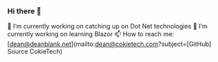 ### Hi there 👋

🔭 I’m currently working on catching up on Dot Net technologies
🌱 I’m currently working on learning Blazor
📫 How to reach me: [dean@deanblank.net](mailto:dean@cokietech.com?subject=[GitHub] Source CokieTech)

<!--
**cokietech/cokietech** is a ✨ _special_ ✨ repository because its `README.md` (this file) appears on your GitHub profile.

Here are some ideas to get you started:

- 🔭 I’m currently working on ...
- 🌱 I’m currently learning ...
- 👯 I’m looking to collaborate on ...
- 🤔 I’m looking for help with ...
- 💬 Ask me about ...
- 📫 How to reach me: ...
- 😄 Pronouns: ...
- ⚡ Fun fact: ...
-->
